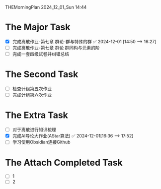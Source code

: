THEMorningPlan
2024_12_01_Sun
14:44
# The Major Task
- [x] 完成离散作业-第七章 群论-群与特殊的群 ✅ 2024-12-01 [14:50 --> 16:27]
- [ ] 完成离散作业-第七章 群论 群同构与元素的阶
- [ ] 完成一套四级试卷并纠错总结

# The Second Task
- [ ] 检查计组第五次作业
- [ ] 完成计组第六次作业

# The Extra Task
- [ ] 对于离散进行知识梳理
- [x] 完成AI导论大作业(AStar算法) ✅ 2024-12-01[16:36 --> 17:52] 
- [ ] 学习使用Obsidian连接Github

# The Attach Completed Task
- [ ] 1
- [ ] 2
